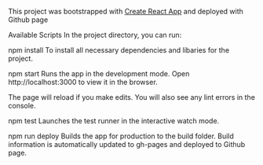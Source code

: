This project was bootstrapped with [Create React App](https://github.com/facebook/create-react-app) and deployed with Github page 

Available Scripts
In the project directory, you can run:

npm install
To install all necessary dependencies and libaries for the project.

npm start
Runs the app in the development mode.
Open http://localhost:3000 to view it in the browser.

The page will reload if you make edits.
You will also see any lint errors in the console.

npm test
Launches the test runner in the interactive watch mode.

npm run deploy
Builds the app for production to the build folder. Build information is automatically updated to gh-pages and deployed to Github page.
